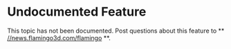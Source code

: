 ---
---


# Undocumented Feature
This topic has not been documented.
Post questions about this feature to ** [//news.flamingo3d.com/flamingo](news://news.flamingo3d.com/flamingo) **.
